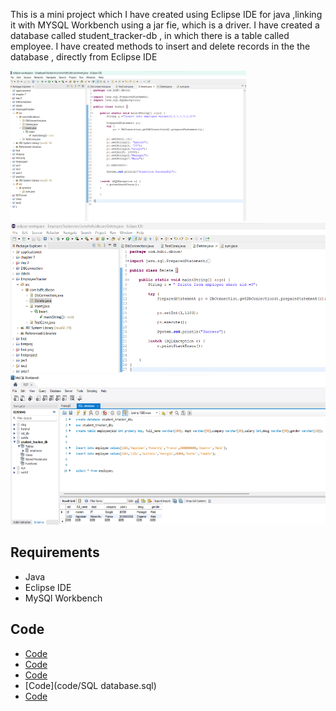 This is a mini project which I have created using Eclipse IDE for java ,linking it with MYSQL Workbench using a jar fie, which is a driver. I have created a database called student_tracker-db , in which there is a table called employee. I have created methods to insert and delete records in the the database , directly from Eclipse IDE




<img src="data/Insert.png" height="240" >
<img src="data/deletes SS.png" height="240" >
<img src="data/Database SS.png" height="240" >




## Requirements
* Java
* Eclipse IDE
* MySQl Workbench

## Code 

* [Code](code/DbConnection.java)
* [Code](code/Delete.java)
* [Code](code/Insert.java)
* [Code](code/SQL database.sql)
* [Code](code/TestConn.java)
